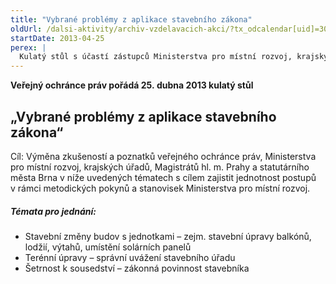 ```yaml
---
title: "Vybrané problémy z aplikace stavebního zákona"
oldUrl: /dalsi-aktivity/archiv-vzdelavacich-akci/?tx_odcalendar[uid]=30&cHash=5f2bc20b661d0f87a0f85c7ee23248ca
startDate: 2013-04-25
perex: |
  Kulatý stůl s účastí zástupců Ministerstva pro místní rozvoj, krajských úřadů, Magistrátů hl. m. Prahy a statutárního města Brna. Jeho cílem je porovnat zkušenosti a poznatky a zajistit jednotnost postupů v rámci metodických pokynů a stanovisek Ministerstva pro místní rozvoj.
---
```


<p><strong>Veřejný ochránce práv pořádá 25. dubna 2013 kulatý stůl</strong></p><h2>„Vybrané problémy z aplikace stavebního zákona“ <img src="typo3/clear.gif" class="t3-TCEforms-reqImg" name="req_tx_odcalendar_event_NEW5178cbd3423bb_description" alt="" /></h2><p>Cíl: Výměna zkušeností a poznatků veřejného ochránce práv, Ministerstva pro místní rozvoj, krajských úřadů, Magistrátů hl. m. Prahy a statutárního města Brna v níže uvedených tématech s cílem zajistit jednotnost postupů v rámci metodických pokynů a stanovisek Ministerstva pro místní rozvoj.</p><h5>Témata pro jednání: </h5><ul><li>Stavební změny budov s jednotkami – zejm. stavební úpravy balkónů, lodžií, výtahů, umístění solárních panelů </li><li>Terénní úpravy – správní uvážení stavebního úřadu </li><li>Šetrnost k sousedství – zákonná povinnost stavebníka </li></ul><p> </p>
